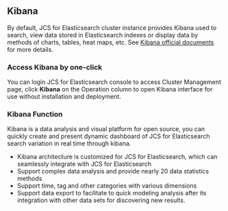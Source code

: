## Kibana
By default, JCS for Elasticsearch cluster instance provides Kibana used to search, view data stored in Elasticsearch indexes or display data by methods of charts, tables, heat maps, etc. See
[Kibana official documents](https://www.elastic.co/guide/en/kibana/current/index.html) for more details.

### Access Kibana by one-click
You can login JCS for Elasticsearch console to access Cluster Management page, click **Kibana** on the Operation column to open Kibana interface for use without installation and deployment.
### Kibana Function
Kibana is a data analysis and visual platform for open source, you can quickly create and present dynamic dashboard of JCS for Elasticsearch search variation in real time through kibana.
- Kibana architecture is customized for JCS for Elasticsearch, which can seamlessly integrate with JCS for Elasticsearch
- Support complex data analysis and provide nearly 20 data statistics methods
- Support time, tag and other categories with various dimensions
- Support data export to facilitate to quick modeling analysis after its integration with other data sets for discovering new results.
